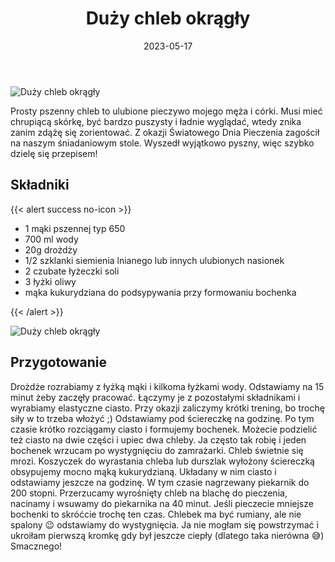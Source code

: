 ﻿---
title: "Duży chleb okrągły"
date: 2023-05-17
categories:
- pieczywo
tags:
- wegańskie
- bez laktozy
- mąka pszenna
- chleb
thumbnailImagePosition: "top"
---
![Duży chleb okrągły](/img/Duzy-chleb-okragly/Duzy-chleb-okragly-1.jpg)

Prosty pszenny chleb to ulubione pieczywo mojego męża i córki. Musi mieć chrupiącą skórkę, być bardzo puszysty i ładnie wyglądać, wtedy znika zanim zdążę się zorientować. Z okazji Światowego Dnia Pieczenia zagościł na naszym śniadaniowym stole. Wyszedł wyjątkowo pyszny, więc szybko dzielę się przepisem!

<!--more-->

## Składniki
{{< alert success no-icon >}}
- 1 mąki pszennej typ 650
- 700 ml wody
- 20g drożdży
- 1/2 szklanki siemienia lnianego lub innych ulubionych nasionek
- 2 czubate łyżeczki soli
- 3 łyżki oliwy
- mąka kukurydziana do podsypywania przy formowaniu bochenka

{{< /alert >}}

![Duży chleb okrągły](/img/Duzy-chleb-okragly/Duzy-chleb-okragly-2.jpg)

## Przygotowanie
Drożdże rozrabiamy z łyżką mąki i kilkoma łyżkami wody. Odstawiamy na 15 minut żeby zaczęły pracować. Łączymy je z pozostałymi składnikami i wyrabiamy elastyczne ciasto. Przy okazji zaliczymy krótki trening, bo trochę siły w to trzeba włożyć ;)
Odstawiamy pod ściereczkę na godzinę. Po tym czasie krótko rozciągamy ciasto i formujemy bochenek. Możecie podzielić też ciasto na dwie części i upiec dwa chleby. Ja często tak robię i jeden bochenek wrzucam po wystygnięciu do zamrażarki. Chleb świetnie się mrozi. Koszyczek do wyrastania chleba lub durszlak wyłożony ściereczką obsypujemy mocno mąką kukurydzianą. Układany w nim ciasto i odstawiamy jeszcze na godzinę. W tym czasie nagrzewany piekarnik do 200 stopni. Przerzucamy wyrośnięty chleb na blachę do pieczenia, nacinamy i wsuwamy do piekarnika na 40 minut. Jeśli pieczecie mniejsze bochenki to skróćcie trochę ten czas. Chlebek ma być rumiany, ale nie spalony 😉 odstawiamy do wystygnięcia. Ja nie mogłam się powstrzymać i ukroiłam pierwszą kromkę gdy był jeszcze ciepły (dlatego taka nierówna 😅)
Smacznego!
